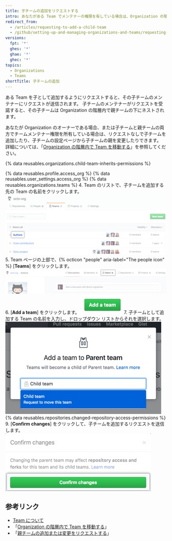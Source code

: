 ```yaml
---
title: 子チームの追加をリクエストする
intro: あなたがある Team でメンテナーの権限を有している場合は、Organization の階層内で既存の Team を自分の Team の下にネストするようリクエストできます。
redirect_from:
  - /articles/requesting-to-add-a-child-team
  - /github/setting-up-and-managing-organizations-and-teams/requesting-to-add-a-child-team
versions:
  fpt: '*'
  ghes: '*'
  ghae: '*'
  ghec: '*'
topics:
  - Organizations
  - Teams
shortTitle: 子チームの追加
---
```


ある Team を子として追加するようにリクエストすると、その子チームのメンテナーにリクエストが送信されます。 子チームのメンテナーがリクエストを受諾すると、その子チームは Organization の階層内で親チームの下にネストされます。

あなたが Organization のオーナーである場合、または子チームと親チームの両方でチームメンテナー権限を所有している場合は、リクエストなしで子チームを追加したり、子チームの設定ページから子チームの親を変更したりできます。 詳細については、「[Organization の階層内で Team を移動する](/articles/moving-a-team-in-your-organization-s-hierarchy)」を参照してください。

{% data reusables.organizations.child-team-inherits-permissions %}

{% data reusables.profile.access_org %}
{% data reusables.user_settings.access_org %}
{% data reusables.organizations.teams %}
4. Team のリストで、子チームを追加する先の Team の名前をクリックします。 ![Organization の Team のリスト](/assets/images/help/teams/click-team-name.png)
5. Team ページの上部で、{% octicon "people" aria-label="The people icon" %} [**Teams**] をクリックします。 ![Team ページでの [Teams] タブ](/assets/images/help/teams/team-teams-tab.png)
6. [**Add a team**] をクリックします。 ![Team ページでの [Add a team] ボタン](/assets/images/help/teams/add-a-team.png)
7. 子チームとして追加する Team の名前を入力し、ドロップダウン リストからそれを選択します。 ![入力するテキストボックスと、子チームの名前を選択するドロップダウンメニュー](/assets/images/help/teams/type-child-team-name.png)
{% data reusables.repositories.changed-repository-access-permissions %}
9. [**Confirm changes**] をクリックして、子チームを追加するリクエストを送信します。 ![リポジトリアクセス権の変更に関する情報のモーダルボックス](/assets/images/help/teams/confirm-new-parent-team.png)

## 参考リンク

- [Team について](/articles/about-teams)
- 「[Organization の階層内で Team を移動する](/articles/moving-a-team-in-your-organization-s-hierarchy)」
- 「[親チームの追加または変更をリクエストする](/articles/requesting-to-add-or-change-a-parent-team)」
